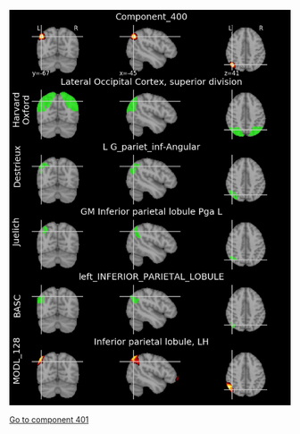 


![400](preliminary/400.jpg "Component 400")

[Go to component 401](https://parietal-inria.github.io/MODL_atlas/1024/401 "Component 401")